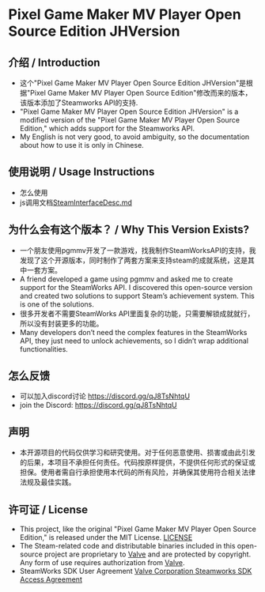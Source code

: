 # Pixel Game Maker MV Player Open Source Edition JHVersion

## 介绍 / Introduction

- 这个"Pixel Game Maker MV Player Open Source Edition JHVersion"是根据"Pixel Game Maker MV Player Open Source Edition"修改而来的版本，该版本添加了Steamworks API的支持.
- "Pixel Game Maker MV Player Open Source Edition JHVersion" is a modified version of the "Pixel Game Maker MV Player Open Source Edition," which adds support for the Steamworks API.
- My English is not very good, to avoid ambiguity, so the documentation about how to use it is only in Chinese.

## 使用说明 / Usage Instructions

- 怎么使用
- js调用文档[SteamInterfaceDesc.md](Player/doc/JHVersion/SteamInterfaceDesc.md)

## 为什么会有这个版本？ / Why This Version Exists?

- 一个朋友使用pgmmv开发了一款游戏，找我制作SteamWorksAPI的支持，我发现了这个开源版本，同时制作了两套方案来支持steam的成就系统，这是其中一套方案。
- A friend developed a game using pgmmv and asked me to create support for the SteamWorks API. I discovered this open-source version and created two solutions to support Steam’s achievement system. This is one of the solutions.
- 很多开发者不需要SteamWorks API里面复杂的功能，只需要解锁成就就行，所以没有封装更多的功能。
- Many developers don’t need the complex features in the SteamWorks API, they just need to unlock achievements, so I didn’t wrap additional functionalities.

## 怎么反馈
- 可以加入discord讨论 https://discord.gg/qJ8TsNhtqU
- join the Discord: https://discord.gg/qJ8TsNhtqU

## 声明
- 本开源项目的代码仅供学习和研究使用。对于任何恶意使用、损害或由此引发的后果，本项目不承担任何责任。代码按原样提供，不提供任何形式的保证或担保。使用者需自行承担使用本代码的所有风险，并确保其使用符合相关法律法规及最佳实践。

## 许可证 / License

- This project, like the original "Pixel Game Maker MV Player Open Source Edition," is released under the MIT License.
[LICENSE](LICENSE)
- The Steam-related code and distributable binaries included in this open-source project are proprietary to [Valve](https://www.valvesoftware.com) and are protected by copyright. Any form of use requires authorization from [Valve](https://www.valvesoftware.com).
- SteamWorks SDK User Agreement
  [Valve Corporation Steamworks SDK Access Agreement](https://partner.steamgames.com/documentation/sdk_access_agreement)